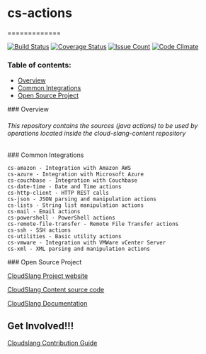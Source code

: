 # cs-actions
=============

[![Build Status](https://travis-ci.org/CloudSlang/cs-actions.svg?branch=master)](https://travis-ci.org/CloudSlang/cs-actions)
[![Coverage Status](https://coveralls.io/repos/github/CloudSlang/cs-actions/badge.svg?branch=master)](https://coveralls.io/github/CloudSlang/cs-actions?branch=master)
[![Issue Count](https://codeclimate.com/github/CloudSlang/cs-actions/badges/issue_count.svg)](https://codeclimate.com/github/CloudSlang/cs-actions)
[![Code Climate](https://codeclimate.com/github/CloudSlang/cs-actions/badges/gpa.svg)](https://codeclimate.com/github/CloudSlang/cs-actions)



### Table of contents:
* [Overview](#Overview)
* [Common Integrations](#CommonIntegrations)
* [Open Source Project](#OpenSourceProject)

<a name="Overview"/>
### Overview

###### This repository contains the sources (java actions) to be used by operations located inside the cloud-slang-content repository

<a name="CommonIntegrations"/>
### Common Integrations

    cs-amazon - Integration with Amazon AWS
    cs-azure - Integration with Microsoft Azure
    cs-couchbase - Integration with Couchbase
    cs-date-time - Date and Time actions
    cs-http-client - HTTP REST calls
    cs-json - JSON parsing and manipulation actions
    cs-lists - String list manipulation actions
    cs-mail - Email actions
    cs-powershell - PowerShell actions
    cs-remote-file-transfer - Remote File Transfer actions
    cs-ssh - SSH actions
    cs-utilities - Basic utility actions
    cs-vmware - Integration with VMWare vCenter Server
    cs-xml - XML parsing and manipulation actions

<a name="OpenSourceProject"/>
### Open Source Project

[CloudSlang Project website](http://cloudslang.io/#/)

[CloudSlang Content source code](https://github.com/CloudSlang/cloud-slang-content)

[CloudSlang Documentation](http://cloudslang-docs.readthedocs.io/en/latest/)


## Get Involved!!!

[Cloudslang Contribution Guide](https://github.com/CloudSlang/cs-actions/blob/master/CONTRIBUTING.md)
